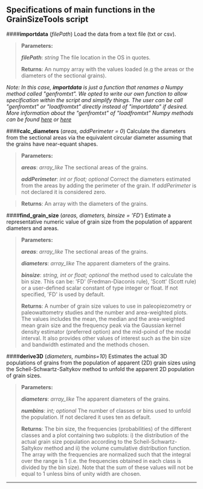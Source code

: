 Specifications of main functions in the GrainSizeTools script
-------------

####**importdata** (*filePath*)
Load the data from a text file (txt or csv). 

> **Parameters:**
> 
> ***filePath***: *string*
> The file location in the OS in quotes.
> 
> **Returns**:
> An numpy array with the values loaded (e.g the areas or the diameters of the sectional grains).

*Note: In this case, **importdata** is just a function that renames a Numpy method called "genfromtxt". We opted to write our own function to allow specification within the script and simplify things. The user can be call "genfromtxt" or "loadfromtxt" directly instead of "importdata" if desired. More information about the "genfromtxt" of "loadfromtxt" Numpy methods can be found [here](http://docs.scipy.org/doc/numpy/reference/generated/numpy.genfromtxt.html) or [here](http://docs.scipy.org/doc/numpy/reference/generated/numpy.loadtxt.html)*

####**calc_diameters** (*areas, addPerimeter = 0*)
Calculate the diameters from the sectional areas via the equivalent circular diameter assuming that the grains have near-equant shapes.

> **Parameters:**
> 
> ***areas***: *array_like*
> The sectional areas of the grains.
> 
> ***addPerimeter***: *int or float; optional*
> Correct the diameters estimated from the areas by adding the perimeter of the grain. If *addPerimeter* is not declared it is considered zero.

>**Returns**:
> An array with the diameters of the grains.

####**find_grain_size** (*areas, diameters, binsize = 'FD'*)
Estimate a representative numeric value of grain size from the population of apparent diameters and areas.

> **Parameters:**
> 
> ***areas***: *array_like*
> The sectional areas of the grains.
> 
> ***diameters***: *array_like*
> The apparent diameters of the grains.
> 
> ***binsize***: *string, int or float; optional*
> the method used to calculate the bin size. This can be: 'FD' (Fredman-Diaconis rule), 'Scott' (Scott rule) or a
> user-defined scalar constant of type integer or float. If not specified, 'FD' is used by default.
> 
>**Returns**:
> A number of grain size values to use in paleopiezometry or paleowattometry studies and the number and area-weighted plots. The values includes the mean, the median and the area-weighted mean grain size and the frequency peak via the Gaussian kernel density estimator (preferred option) and the mid-poind of the modal interval. It also provides other values of interest such as the bin size and bandwidth estimated and the methods chosen.

####**derive3D** (*diameters, numbins=10*)
Estimates the actual 3D populations of grains from the population of apparent (2D) grain sizes using the Scheil-Schwartz-Saltykov method to unfold the apparent 2D population of grain sizes.

> **Parameters:**
> 
> ***diameters***: *array_like*
> The apparent diameters of the grains.
> 
> ***numbins***: *int; optional*
> The number of classes or bins used to unfold the population. If not declared it uses ten as default.
> 
>**Returns**:
> The bin size, the frequencies (probabilities) of the different classes and a plot containing two subplots: i) the distribution of the actual grain size population according to the Scheil-Schwartz-Saltykov method and ii) the volume cumulative distribution function. The array with the frequencies are normalized such that the integral over the range is 1 (i.e. the frequencies obtained in each class is divided by the bin size). Note that the sum of these values will not be equal to 1 unless bins of unity width are chosen.

----------

